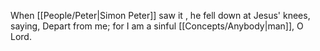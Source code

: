 When [[People/Peter\|Simon Peter]] saw it , he fell down at Jesus' knees, saying, Depart from me; for I am a sinful [[Concepts/Anybody\|man]], O Lord.
